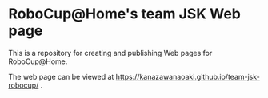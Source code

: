 # RoboCup@Home's team JSK Web page

This is a repository for creating and publishing Web pages for RoboCup@Home.

The web page can be viewed at https://kanazawanaoaki.github.io/team-jsk-robocup/ .